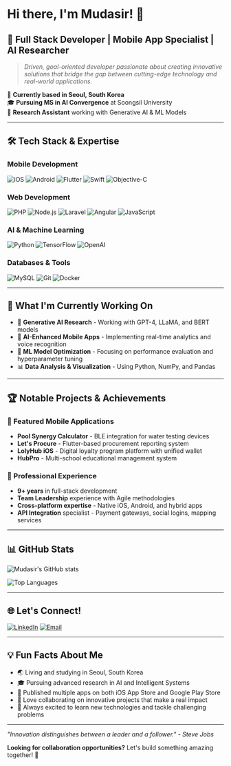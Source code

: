 # Hi there, I'm Mudasir! 👋

## 🚀 Full Stack Developer | Mobile App Specialist | AI Researcher

> *Driven, goal-oriented developer passionate about creating innovative solutions that bridge the gap between cutting-edge technology and real-world applications.*

📍 **Currently based in Seoul, South Korea**  
🎓 **Pursuing MS in AI Convergence** at Soongsil University  
🔬 **Research Assistant** working with Generative AI & ML Models

---

## 🛠️ Tech Stack & Expertise

### **Mobile Development**
![iOS](https://img.shields.io/badge/iOS-000000?style=for-the-badge&logo=ios&logoColor=white)
![Android](https://img.shields.io/badge/Android-3DDC84?style=for-the-badge&logo=android&logoColor=white)
![Flutter](https://img.shields.io/badge/Flutter-02569B?style=for-the-badge&logo=flutter&logoColor=white)
![Swift](https://img.shields.io/badge/Swift-FA7343?style=for-the-badge&logo=swift&logoColor=white)
![Objective-C](https://img.shields.io/badge/Objective--C-438EFF?style=for-the-badge&logo=apple&logoColor=white)

### **Web Development**
![PHP](https://img.shields.io/badge/PHP-777BB4?style=for-the-badge&logo=php&logoColor=white)
![Node.js](https://img.shields.io/badge/Node.js-43853D?style=for-the-badge&logo=node.js&logoColor=white)
![Laravel](https://img.shields.io/badge/Laravel-FF2D20?style=for-the-badge&logo=laravel&logoColor=white)
![Angular](https://img.shields.io/badge/Angular-DD0031?style=for-the-badge&logo=angular&logoColor=white)
![JavaScript](https://img.shields.io/badge/JavaScript-F7DF1E?style=for-the-badge&logo=javascript&logoColor=black)

### **AI & Machine Learning**
![Python](https://img.shields.io/badge/Python-3776AB?style=for-the-badge&logo=python&logoColor=white)
![TensorFlow](https://img.shields.io/badge/TensorFlow-FF6F00?style=for-the-badge&logo=tensorflow&logoColor=white)
![OpenAI](https://img.shields.io/badge/OpenAI-412991?style=for-the-badge&logo=openai&logoColor=white)

### **Databases & Tools**
![MySQL](https://img.shields.io/badge/MySQL-00000F?style=for-the-badge&logo=mysql&logoColor=white)
![Git](https://img.shields.io/badge/Git-F05032?style=for-the-badge&logo=git&logoColor=white)
![Docker](https://img.shields.io/badge/Docker-2CA5E0?style=for-the-badge&logo=docker&logoColor=white)

---

## 🎯 What I'm Currently Working On

- 🤖 **Generative AI Research** - Working with GPT-4, LLaMA, and BERT models
- 📱 **AI-Enhanced Mobile Apps** - Implementing real-time analytics and voice recognition
- 🔬 **ML Model Optimization** - Focusing on performance evaluation and hyperparameter tuning
- 📊 **Data Analysis & Visualization** - Using Python, NumPy, and Pandas

---

## 🏆 Notable Projects & Achievements

### **🎯 Featured Mobile Applications**
- **Pool Synergy Calculator** - BLE integration for water testing devices
- **Let's Procure** - Flutter-based procurement reporting system
- **LolyHub iOS** - Digital loyalty program platform with unified wallet
- **HubPro** - Multi-school educational management system

### **💼 Professional Experience**
- **9+ years** in full-stack development
- **Team Leadership** experience with Agile methodologies
- **Cross-platform expertise** - Native iOS, Android, and hybrid apps
- **API Integration** specialist - Payment gateways, social logins, mapping services

---

## 📊 GitHub Stats

![Mudasir's GitHub stats](https://github-readme-stats.vercel.app/api?username=mudasir13cs&show_icons=true&theme=radical)

![Top Languages](https://github-readme-stats.vercel.app/api/top-langs/?username=mudasir13cs&layout=compact&theme=radical)

---

## 🌐 Let's Connect!

[![LinkedIn](https://img.shields.io/badge/LinkedIn-0077B5?style=for-the-badge&logo=linkedin&logoColor=white)](https://www.linkedin.com/in/mudasir-sayed/)
[![Email](https://img.shields.io/badge/Email-D14836?style=for-the-badge&logo=gmail&logoColor=white)](mailto:mudasir13cs@gmail.com)

---

## 💡 Fun Facts About Me

- 🌏 Living and studying in Seoul, South Korea
- 🎓 Pursuing advanced research in AI and Intelligent Systems
- 📱 Published multiple apps on both iOS App Store and Google Play Store
- 🤝 Love collaborating on innovative projects that make a real impact
- 🚀 Always excited to learn new technologies and tackle challenging problems

---

*"Innovation distinguishes between a leader and a follower." - Steve Jobs*

**Looking for collaboration opportunities?** Let's build something amazing together! 🚀
